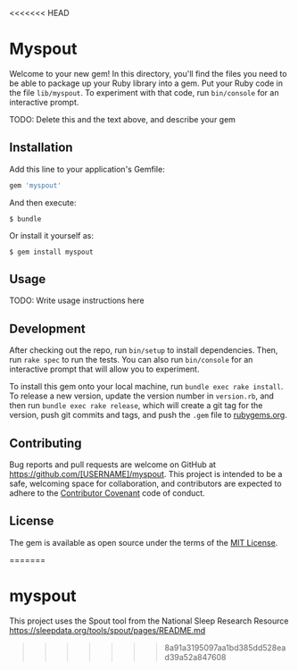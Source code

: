 <<<<<<< HEAD
# Myspout

Welcome to your new gem! In this directory, you'll find the files you need to be able to package up your Ruby library into a gem. Put your Ruby code in the file `lib/myspout`. To experiment with that code, run `bin/console` for an interactive prompt.

TODO: Delete this and the text above, and describe your gem

## Installation

Add this line to your application's Gemfile:

```ruby
gem 'myspout'
```

And then execute:

    $ bundle

Or install it yourself as:

    $ gem install myspout

## Usage

TODO: Write usage instructions here

## Development

After checking out the repo, run `bin/setup` to install dependencies. Then, run `rake spec` to run the tests. You can also run `bin/console` for an interactive prompt that will allow you to experiment.

To install this gem onto your local machine, run `bundle exec rake install`. To release a new version, update the version number in `version.rb`, and then run `bundle exec rake release`, which will create a git tag for the version, push git commits and tags, and push the `.gem` file to [rubygems.org](https://rubygems.org).

## Contributing

Bug reports and pull requests are welcome on GitHub at https://github.com/[USERNAME]/myspout. This project is intended to be a safe, welcoming space for collaboration, and contributors are expected to adhere to the [Contributor Covenant](contributor-covenant.org) code of conduct.


## License

The gem is available as open source under the terms of the [MIT License](http://opensource.org/licenses/MIT).

=======
# myspout
This project uses the Spout tool from the National Sleep Research Resource https://sleepdata.org/tools/spout/pages/README.md
>>>>>>> 8a91a3195097aa1bd385dd528ead39a52a847608
